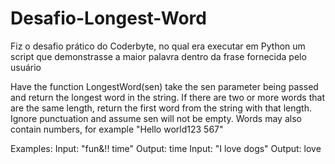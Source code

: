 # Desafio-Longest-Word
Fiz o desafio prático do Coderbyte, no qual era executar em Python um script que demonstrasse a maior palavra dentro da frase fornecida pelo usuário

Have the function LongestWord(sen) take the sen parameter being passed and return the longest word in the string. If there are two or more words that are the same length, return the first word from the string with that length. Ignore punctuation and assume sen will not be empty. Words may also contain numbers, for example "Hello world123 567"

Examples:
Input: "fun&!! time"
Output: time
Input: "I love dogs"
Output: love
